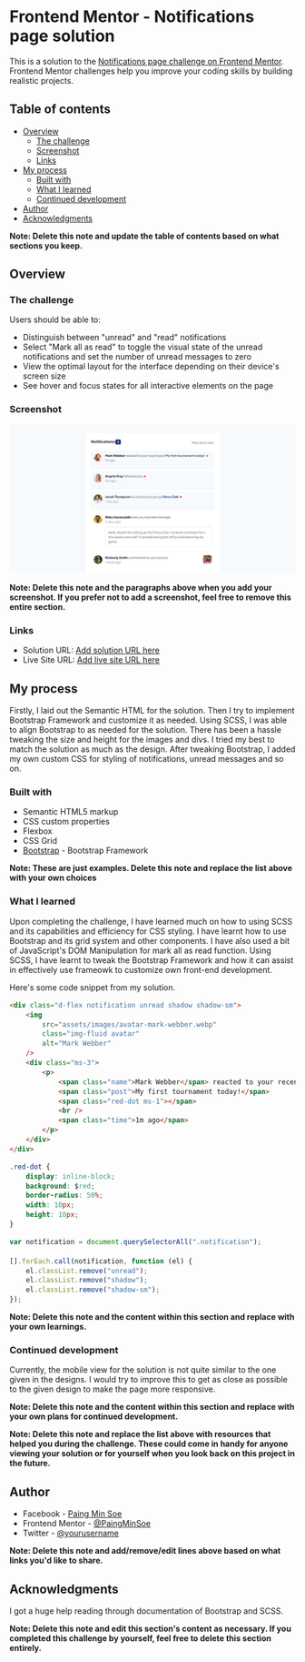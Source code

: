 # Frontend Mentor - Notifications page solution

This is a solution to the [Notifications page challenge on Frontend Mentor](https://www.frontendmentor.io/challenges/notifications-page-DqK5QAmKbC). Frontend Mentor challenges help you improve your coding skills by building realistic projects.

## Table of contents

-   [Overview](#overview)
    -   [The challenge](#the-challenge)
    -   [Screenshot](#screenshot)
    -   [Links](#links)
-   [My process](#my-process)
    -   [Built with](#built-with)
    -   [What I learned](#what-i-learned)
    -   [Continued development](#continued-development)
    <!-- -   [Useful resources](#useful-resources) -->
-   [Author](#author)
-   [Acknowledgments](#acknowledgments)

**Note: Delete this note and update the table of contents based on what sections you keep.**

## Overview

### The challenge

Users should be able to:

-   Distinguish between "unread" and "read" notifications
-   Select "Mark all as read" to toggle the visual state of the unread notifications and set the number of unread messages to zero
-   View the optimal layout for the interface depending on their device's screen size
-   See hover and focus states for all interactive elements on the page

### Screenshot

![Screenshot](Screenshot.png)

**Note: Delete this note and the paragraphs above when you add your screenshot. If you prefer not to add a screenshot, feel free to remove this entire section.**

### Links

-   Solution URL: [Add solution URL here](https://github.com/notifications-page-using-bootstrap)
-   Live Site URL: [Add live site URL here](https://your-live-site-url.com)

## My process

Firstly, I laid out the Semantic HTML for the solution. Then I try to implement Bootstrap Framework and customize it as needed. Using SCSS,
I was able to align Bootstrap to as needed for the solution. There has been a hassle tweaking the size and height for the images and divs.
I tried my best to match the solution as much as the design. After tweaking Bootstrap, I added my own custom CSS for styling of notifications, unread messages and so on.

### Built with

-   Semantic HTML5 markup
-   CSS custom properties
-   Flexbox
-   CSS Grid
-   [Bootstrap](https://getbootstrap.com/) - Bootstrap Framework

**Note: These are just examples. Delete this note and replace the list above with your own choices**

### What I learned

Upon completing the challenge, I have learned much on how to using SCSS and its capabilities and efficiency for CSS styling. I have learnt
how to use Bootstrap and its grid system and other components. I have also used a bit of JavaScript's DOM Manipulation for mark all as read
function. Using SCSS, I have learnt to tweak the Bootstrap Framework and how it can assist in effectively use frameowk to customize own
front-end development.

Here's some code snippet from my solution.

```html
<div class="d-flex notification unread shadow shadow-sm">
    <img
        src="assets/images/avatar-mark-webber.webp"
        class="img-fluid avatar"
        alt="Mark Webber"
    />
    <div class="ms-3">
        <p>
            <span class="name">Mark Webber</span> reacted to your recent post
            <span class="post">My first tournament today!</span>
            <span class="red-dot ms-1"></span>
            <br />
            <span class="time">1m ago</span>
        </p>
    </div>
</div>
```

```css
.red-dot {
    display: inline-block;
    background: $red;
    border-radius: 50%;
    width: 10px;
    height: 10px;
}
```

```js
var notification = document.querySelectorAll(".notification");

[].forEach.call(notification, function (el) {
    el.classList.remove("unread");
    el.classList.remove("shadow");
    el.classList.remove("shadow-sm");
});
```

**Note: Delete this note and the content within this section and replace with your own learnings.**

### Continued development

Currently, the mobile view for the solution is not quite similar to the one given in the designs. I would try to improve this to get as
close as possible to the given design to make the page more responsive.

**Note: Delete this note and the content within this section and replace with your own plans for continued development.**

<!-- ### Useful resources

-   [Bootstrap](https://www.getbootstrap.com) - This helped me for XYZ reason. I really liked this pattern and will use it going forward.
-   [Example resource 2](https://www.example.com) - This is an amazing article which helped me finally understand XYZ. I'd recommend it to anyone still learning this concept. -->

**Note: Delete this note and replace the list above with resources that helped you during the challenge. These could come in handy for anyone viewing your solution or for yourself when you look back on this project in the future.**

## Author

-   Facebook - [Paing Min Soe](https://www.facebook.com/scrooge.ebenezer.121/)
-   Frontend Mentor - [@PaingMinSoe](https://www.frontendmentor.io/profile/PaingMinSoe)
-   Twitter - [@yourusername](https://www.twitter.com/yourusername)

**Note: Delete this note and add/remove/edit lines above based on what links you'd like to share.**

## Acknowledgments

I got a huge help reading through documentation of Bootstrap and SCSS.

**Note: Delete this note and edit this section's content as necessary. If you completed this challenge by yourself, feel free to delete this section entirely.**

